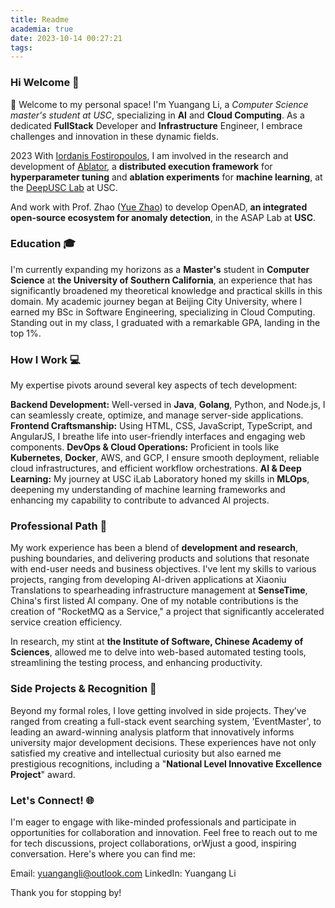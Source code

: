 ```yaml
---
title: Readme
academia: true
date: 2023-10-14 00:27:21
tags:
---
```

<!-- Welcome to my personal space! My name is Yuangang Li, and I am currently pursuing a **master**'s degree in **Computer Science** at the University of Southern California (USC), located in Los Angeles, CA.
With a profound commitment to **Cloud Computing** and **Artificial Intelligence (AI)**, I excel as a ***FullStack Develope**r* and ***Infrastructure Engineer***. My academic and professional journey revolves around innovation, intricate problem-solving, and perpetual learning within these vibrant fields. -->
### Hi Welcome 👋
👋 Welcome to my personal space! I'm Yuangang Li, a *Computer Science master's student at USC*, specializing in **AI** and **Cloud Computing**. As a dedicated **FullStack** Developer and **Infrastructure** Engineer, I embrace challenges and innovation in these dynamic fields.

2023 With [Iordanis Fostiropoulos](https://iordanis.me/), I am involved in the research and development of [Ablator](/Projects/#ablator), a **distributed execution framework** for **hyperparameter tuning** and **ablation experiments** for **machine learning**, at the [DeepUSC Lab](https://deep.usc.edu/) at USC.

And work with Prof. Zhao ([Yue Zhao](https://viterbi-web.usc.edu/~yzhao010/)) to develop OpenAD, **an integrated open-source ecosystem for anomaly detection**, in the ASAP Lab at **USC**.

### Education 🎓
I'm currently expanding my horizons as a **Master's** student in **Computer Science** at **the University of Southern California**, an experience that has significantly broadened my theoretical knowledge and practical skills in this domain. My academic journey began at Beijing City University, where I earned my BSc in Software Engineering, specializing in Cloud Computing. Standing out in my class, I graduated with a remarkable GPA, landing in the top 1%.

### How I Work 💻
My expertise pivots around several key aspects of tech development:

**Backend Development:** Well-versed in **Java**, **Golang**, Python, and Node.js, I can seamlessly create, optimize, and manage server-side applications.
**Frontend Craftsmanship:** Using HTML, CSS, JavaScript, TypeScript, and AngularJS, I breathe life into user-friendly interfaces and engaging web components.
**DevOps & Cloud Operations:** Proficient in tools like **Kubernetes**, **Docker**, AWS, and GCP, I ensure smooth deployment, reliable cloud infrastructures, and efficient workflow orchestrations.
**AI & Deep Learning:** My journey at USC iLab Laboratory honed my skills in **MLOps**, deepening my understanding of machine learning frameworks and enhancing my capability to contribute to advanced AI projects.
### Professional Path 🚀
My work experience has been a blend of **development and research**, pushing boundaries, and delivering products and solutions that resonate with end-user needs and business objectives. I've lent my skills to various projects, ranging from developing AI-driven applications at Xiaoniu Translations to spearheading infrastructure management at **SenseTime**, China's first listed AI company. One of my notable contributions is the creation of "RocketMQ as a Service," a project that significantly accelerated service creation efficiency.

In research, my stint at **the Institute of Software, Chinese Academy of Sciences**, allowed me to delve into web-based automated testing tools, streamlining the testing process, and enhancing productivity.

### Side Projects & Recognition 🏅
Beyond my formal roles, I love getting involved in side projects. They’ve ranged from creating a full-stack event searching system, 'EventMaster', to leading an award-winning analysis platform that innovatively informs university major development decisions. These experiences have not only satisfied my creative and intellectual curiosity but also earned me prestigious recognitions, including a "**National Level Innovative Excellence Project**" award.

### Let's Connect! 🌐
I'm eager to engage with like-minded professionals and participate in opportunities for collaboration and innovation. Feel free to reach out to me for tech discussions, project collaborations, orWjust a good, inspiring conversation. Here's where you can find me:

Email: yuangangli@outlook.com
LinkedIn: Yuangang Li


Thank you for stopping by!